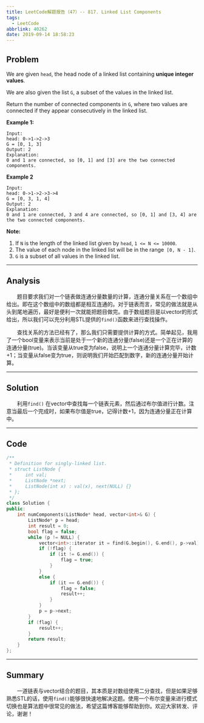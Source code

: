 ```yaml
---
title: LeetCode解题报告（47）-- 817. Linked List Components
tags:
  - LeetCode
abbrlink: 40262
date: 2019-09-14 18:58:23
---
```


## Problem

We are given `head`, the head node of a linked list containing **unique integer values**.

We are also given the list `G`, a subset of the values in the linked list.

Return the number of connected components in `G`, where two values are connected if they appear consecutively in the linked list.

<!-- more -->

**Example 1:**

```
Input:
head: 0->1->2->3
G = [0, 1, 3]
Output: 2
Explanation: 
0 and 1 are connected, so [0, 1] and [3] are the two connected components.
```

**Example 2**

```
Input: 
head: 0->1->2->3->4
G = [0, 3, 1, 4]
Output: 2
Explanation: 
0 and 1 are connected, 3 and 4 are connected, so [0, 1] and [3, 4] are the two connected components.
```



**Note:**

1. If `N` is the length of the linked list given by `head`, `1 <= N <= 10000`.
2. The value of each node in the linked list will be in the range` [0, N - 1]`.
3. `G` is a subset of all values in the linked list.

------

## Analysis

&emsp;&emsp;题目要求我们对一个链表做连通分量数量的计算，连通分量关系在一个数组中给出。即在这个数组中的数组都是相互连通的。对于链表而言，常见的做法就是从头到尾地遍历，最好是便利一次就能把题目做完。由于数组题目是以vector的形式给出，所以我们可以充分利用STL提供的`find()`函数来进行查找操作。

&emsp;&emsp;查找关系的方法已经有了，那么我们只需要提供计算的方式。简单起见，我用了一个bool变量来表示当前是处于一个新的连通分量(false)还是一个正在计算的连通分量(true)。当该变量从true变为false，说明上一个连通分量计算完毕，计数+1；当变量从false变为true，则说明我们开始匹配到数字，新的连通分量开始计算。

------

## Solution

&emsp;&emsp;利用`find()` 在vector中查找每一个链表元素，然后通过布尔值进行计数。注意当最后一个完成时，如果布尔值是true，记得计数+1，因为连通分量正在计算中。

------

## Code

```c++
/**
 * Definition for singly-linked list.
 * struct ListNode {
 *     int val;
 *     ListNode *next;
 *     ListNode(int x) : val(x), next(NULL) {}
 * };
 */
class Solution {
public:
    int numComponents(ListNode* head, vector<int>& G) {
        ListNode* p = head;
        int result = 0;
        bool flag = false;
        while (p != NULL) {
            vector<int>::iterator it = find(G.begin(), G.end(), p->val);
            if (!flag) {
                if (it != G.end()) {
                    flag = true;
                }
            }
            else {
                if (it == G.end()) {
                    flag = false;
                    result++;
                }
            }
            p = p->next;
        }
        if (flag) {
            result++;
        }
        return result;
    }
};
```

------

## Summary

&emsp;&emsp;一道链表与vector结合的题目，其本质是对数组使用二分查找，但是如果足够熟悉STL的话，使用`find()`能够很快速地解决这题。使用一个布尔变量来进行模式切换也是算法题中很常见的做法，希望这篇博客能够帮助到你。欢迎大家转发、评论，谢谢！
